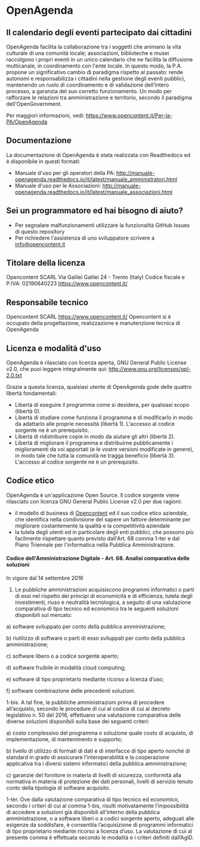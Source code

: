 # OpenAgenda


## Il calendario degli eventi partecipato dai cittadini
OpenAgenda facilita la collaborazione tra i soggetti che animano la vita culturale di una comunità locale; associazioni, biblioteche e musei raccolgono i propri eventi in un unico calendario che ne facilita la diffusione multicanale, in coordinamento con l'ente locale. In questo modo, la P.A. propone un significativo cambio di paradigma rispetto al passato: rende autonomi e responsabilizza i cittadini nella gestione degli eventi pubblici, mantenendo un ruolo di coordinamento e di validazione dell’intero processo, a garanzia del suo corretto funzionamento.
Un modo per rafforzare le relazioni tra amministrazione e territorio, secondo il paradigma dell'OpenGovernment.

Per maggiori informazioni, vedi: https://www.opencontent.it/Per-la-PA/OpenAgenda

## Documentazione
La documentazione di OpenAgenda è stata realizzata con Readthedocs ed è disponibile in questi formati:
* Manuale d'uso per gli operatori della PA: http://manuale-openagenda.readthedocs.io/it/latest/manuale_amministratori.html
* Manuale d'uso per le Associazioni: http://manuale-openagenda.readthedocs.io/it/latest/manuale_associazioni.html

## Sei un programmatore ed hai bisogno di aiuto?
* Per segnalare malfunzionamenti utilizzare la funzionalità GitHub Issues di questo repository
* Per richiedere l'assistenza di uno sviluppatore scrivere a info@opencontent.it

## Titolare della licenza
Opencontent SCARL
Via Galilei Galilei 24 - Trento (Italy)
Codice fiscale e P.IVA: 02190640223
https://www.opencontent.it/

## Responsabile tecnico
Opencontent SCARL
https://www.opencontent.it/
Opencontent si è occupato della progettazione, realizzazione e manutenzione tecnica di OpenAgenda

## Licenza e modalità d'uso
OpenAgenda è rilasciato con licenza aperta, GNU General Public License v2.0, che puoi leggere integralmente qui: http://www.gnu.org/licenses/gpl-2.0.txt 

Grazie a questa licenza, qualsiasi utente di OpenAgenda gode delle quattro libertà fondamentali:
* Libertà di eseguire il programma come si desidera, per qualsiasi scopo (libertà 0).
* Libertà di studiare come funziona il programma e di modificarlo in modo da adattarlo alle proprie necessità (libertà 1). L'accesso al codice sorgente ne è un prerequisito.
* Libertà di ridistribuire copie in modo da aiutare gli altri (libertà 2).
* Libertà di migliorare il programma e distribuirne pubblicamente i miglioramenti da voi apportati (e le vostre versioni modificate in genere), in modo tale che tutta la comunità ne tragga beneficio (libertà 3). L'accesso al codice sorgente ne è un prerequisito.


## Codice etico
OpenAgenda è un'applicazione Open Source. Il codice sorgente viene rilasciato con licenza GNU General Public License v2.0 per due ragioni: 
* il modello di business di [Opencontent](https://www.opencontent.it/Chi-siamo) ed il suo codice etico aziendale, che identifica nella condivisione del sapere un fattore determinante per migliorare costantemente la qualità e la competitività aziendale
* la tutela degli utenti ed in particolare degli enti pubblici, che possono più facilmente rispettare quanto previsto dall'Art. 68 comma 1-ter e dal Piano Triennale per l'informatica nella Pubblica Amministrazione.


#### Codice dell'Amministrazione Digitale - Art. 68.  Analisi comparativa delle soluzioni 

In vigore dal 14 settembre 2016 

1. Le pubbliche amministrazioni acquisiscono programmi informatici o parti di essi nel rispetto dei principi di economicità e di efficienza, tutela degli investimenti, riuso e neutralità tecnologica, a seguito di una valutazione comparativa di tipo tecnico ed economico tra le seguenti soluzioni disponibili sul mercato:

a) software sviluppato per conto della pubblica amministrazione;

b) riutilizzo di software o parti di esso sviluppati per conto della pubblica amministrazione;

c) software libero o a codice sorgente aperto;

d) software fruibile in modalità cloud computing;

e) software di tipo proprietario mediante ricorso a licenza d’uso;

f) software combinazione delle precedenti soluzioni.

1-bis. A tal fine, le pubbliche amministrazioni prima di procedere all’acquisto, secondo le procedure di cui al codice di cui al decreto legislativo n. 50 del 2016, effettuano una valutazione comparativa delle diverse soluzioni disponibili sulla base dei seguenti criteri:

a) costo complessivo del programma o soluzione quale costo di acquisto, di implementazione, di mantenimento e supporto;

b) livello di utilizzo di formati di dati e di interfacce di tipo aperto nonché di standard in grado di assicurare l’interoperabilità e la cooperazione applicativa tra i diversi sistemi informatici della pubblica amministrazione;

c) garanzie del fornitore in materia di livelli di sicurezza, conformità alla normativa in materia di protezione dei dati personali, livelli di servizio tenuto conto della tipologia di software acquisito.

1-ter. Ove dalla valutazione comparativa di tipo tecnico ed economico, secondo i criteri di cui al comma 1-bis, risulti motivatamente l’impossibilità di accedere a soluzioni già disponibili all’interno della pubblica amministrazione, o a software liberi o a codici sorgente aperto, adeguati alle esigenze da soddisfare, è consentita l’acquisizione di programmi informatici di tipo proprietario mediante ricorso a licenza d’uso. La valutazione di cui al presente comma è effettuata secondo le modalità e i criteri definiti dall’AgID.
